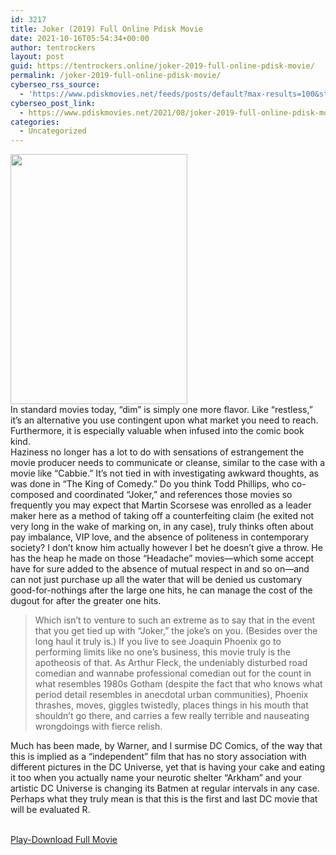 ```yaml
---
id: 3217
title: Joker (2019) Full Online Pdisk Movie
date: 2021-10-16T05:54:34+00:00
author: tentrockers
layout: post
guid: https://tentrockers.online/joker-2019-full-online-pdisk-movie/
permalink: /joker-2019-full-online-pdisk-movie/
cyberseo_rss_source:
  - 'https://www.pdiskmovies.net/feeds/posts/default?max-results=100&start-index=1001'
cyberseo_post_link:
  - https://www.pdiskmovies.net/2021/08/joker-2019-full-online-pdisk-movie.html
categories:
  - Uncategorized
---
```

<div class="separator">
  <a href="https://1.bp.blogspot.com/-pPwCvtJ7_A8/YRfX9sx-5gI/AAAAAAAAaWg/eB-D58x2034GZx-Z4udGOaz_FFNeDTTUACLcBGAsYHQ/s797/Joker%2B%25282019%2529%2BFull%2BOnline%2BPdisk%2BMovie.jpeg" imageanchor="1"><img loading="lazy" border="0" data-original-height="797" data-original-width="563" height="400" src="https://1.bp.blogspot.com/-pPwCvtJ7_A8/YRfX9sx-5gI/AAAAAAAAaWg/eB-D58x2034GZx-Z4udGOaz_FFNeDTTUACLcBGAsYHQ/w283-h400/Joker%2B%25282019%2529%2BFull%2BOnline%2BPdisk%2BMovie.jpeg" width="283" /></a>
</div>



<div>
  <div>
    <span>In standard movies today, &#8220;dim&#8221; is simply one more flavor. Like &#8220;restless,&#8221; it&#8217;s an alternative you use contingent upon what market you need to reach. Furthermore, it is especially valuable when infused into the comic book kind.&nbsp;</span>
  </div>
  
  <div>
    <span>Haziness no longer has a lot to do with sensations of estrangement the movie producer needs to communicate or cleanse, similar to the case with a movie like &#8220;Cabbie.&#8221; It&#8217;s not tied in with investigating awkward thoughts, as was done in &#8220;The King of Comedy.&#8221; Do you think Todd Phillips, who co-composed and coordinated &#8220;Joker,&#8221; and references those movies so frequently you may expect that Martin Scorsese was enrolled as a leader maker here as a method of taking off a counterfeiting claim (he exited not very long in the wake of marking on, in any case), truly thinks often about pay imbalance, VIP love, and the absence of politeness in contemporary society? I don&#8217;t know him actually however I bet he doesn&#8217;t give a throw. He has the heap he made on those &#8220;Headache&#8221; movies—which some accept have for sure added to the absence of mutual respect in and so on—and can not just purchase up all the water that will be denied us customary good-for-nothings after the large one hits, he can manage the cost of the dugout for after the greater one hits.&nbsp;</span>
  </div>
  
  <blockquote>
    <div>
      <span>Which isn&#8217;t to venture to such an extreme as to say that in the event that you get tied up with &#8220;Joker,&#8221; the joke&#8217;s on you. (Besides over the long haul it truly is.) If you live to see Joaquin Phoenix go to performing limits like no one&#8217;s business, this movie truly is the apotheosis of that. As Arthur Fleck, the undeniably disturbed road comedian and wannabe professional comedian out for the count in what resembles 1980s Gotham (despite the fact that who knows what period detail resembles in anecdotal urban communities), Phoenix thrashes, moves, giggles twistedly, places things in his mouth that shouldn&#8217;t go there, and carries a few really terrible and nauseating wrongdoings with fierce relish.&nbsp;</span>
    </div>
  </blockquote>
  
  <div>
    <span>Much has been made, by Warner, and I surmise DC Comics, of the way that this is implied as a &#8220;independent&#8221; film that has no story association with different pictures in the DC Universe, yet that is having your cake and eating it too when you actually name your neurotic shelter &#8220;Arkham&#8221; and your artistic DC Universe is changing its Batmen at regular intervals in any case. Perhaps what they truly mean is that this is the first and last DC movie that will be evaluated R.</span>
  </div>
</div>

  
<a href="https://www.cofilink.com/share-video?videoid=nv2ip100006u" target="popup" onclick="window.open('https://www.cofilink.com/share-video?videoid=nv2ip100006u','popup','width=600,height=600'); return false;" rel="noopener"><br /> Play-Download Full Movie<br /> </a>